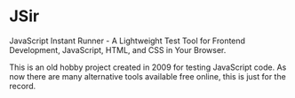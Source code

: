# JSir
JavaScript Instant Runner - A  Lightweight Test Tool for Frontend Development, JavaScript, HTML, and CSS in Your Browser.

This is an old hobby project created in 2009 for testing JavaScript code.
As now there are many alternative tools available free online, this is just for the record.